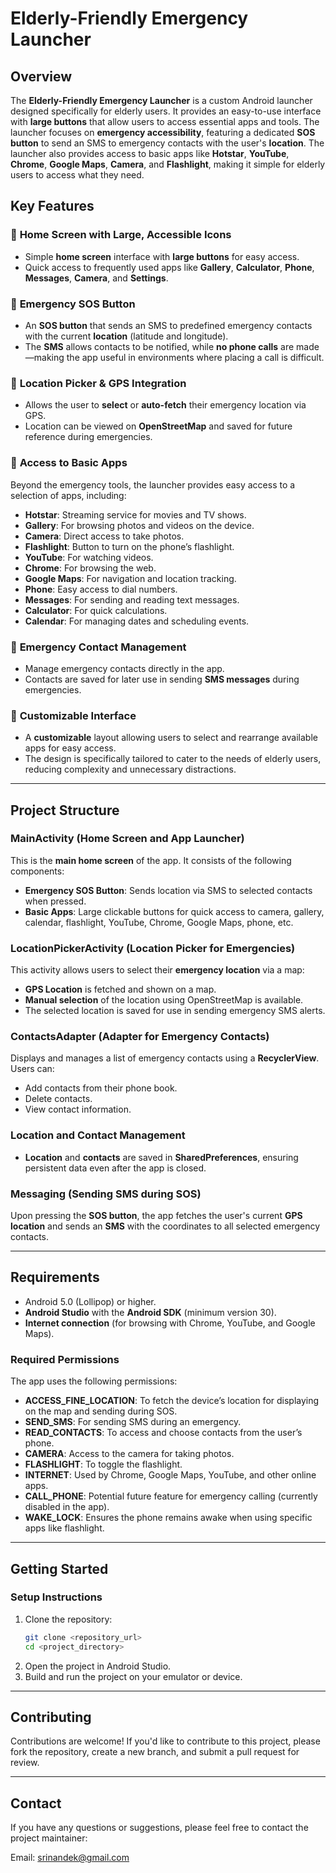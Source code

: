 # **Elderly-Friendly Emergency Launcher**

## **Overview**
The **Elderly-Friendly Emergency Launcher** is a custom Android launcher designed specifically for elderly users. It provides an easy-to-use interface with **large buttons** that allow users to access essential apps and tools. The launcher focuses on **emergency accessibility**, featuring a dedicated **SOS button** to send an SMS to emergency contacts with the user's **location**. The launcher also provides access to basic apps like **Hotstar**, **YouTube**, **Chrome**, **Google Maps**, **Camera**, and **Flashlight**, making it simple for elderly users to access what they need.

## **Key Features**

### 🔹 **Home Screen with Large, Accessible Icons**
- Simple **home screen** interface with **large buttons** for easy access.
- Quick access to frequently used apps like **Gallery**, **Calculator**, **Phone**, **Messages**, **Camera**, and **Settings**.

### 🔹 **Emergency SOS Button**
- An **SOS button** that sends an SMS to predefined emergency contacts with the current **location** (latitude and longitude).
- The **SMS** allows contacts to be notified, while **no phone calls** are made—making the app useful in environments where placing a call is difficult.

### 🔹 **Location Picker & GPS Integration**
- Allows the user to **select** or **auto-fetch** their emergency location via GPS.
- Location can be viewed on **OpenStreetMap** and saved for future reference during emergencies.

### 🔹 **Access to Basic Apps**
Beyond the emergency tools, the launcher provides easy access to a selection of apps, including:
  - **Hotstar**: Streaming service for movies and TV shows.
  - **Gallery**: For browsing photos and videos on the device.
  - **Camera**: Direct access to take photos.
  - **Flashlight**: Button to turn on the phone’s flashlight.
  - **YouTube**: For watching videos.
  - **Chrome**: For browsing the web.
  - **Google Maps**: For navigation and location tracking.
  - **Phone**: Easy access to dial numbers.
  - **Messages**: For sending and reading text messages.
  - **Calculator**: For quick calculations.
  - **Calendar**: For managing dates and scheduling events.

### 🔹 **Emergency Contact Management**
- Manage emergency contacts directly in the app.
- Contacts are saved for later use in sending **SMS messages** during emergencies.

### 🔹 **Customizable Interface**
- A **customizable** layout allowing users to select and rearrange available apps for easy access.
- The design is specifically tailored to cater to the needs of elderly users, reducing complexity and unnecessary distractions.

---

## **Project Structure**

### **MainActivity (Home Screen and App Launcher)**

This is the **main home screen** of the app. It consists of the following components:
- **Emergency SOS Button**: Sends location via SMS to selected contacts when pressed.
- **Basic Apps**: Large clickable buttons for quick access to camera, gallery, calendar, flashlight, YouTube, Chrome, Google Maps, phone, etc.

### **LocationPickerActivity (Location Picker for Emergencies)**

This activity allows users to select their **emergency location** via a map:
- **GPS Location** is fetched and shown on a map.
- **Manual selection** of the location using OpenStreetMap is available.
- The selected location is saved for use in sending emergency SMS alerts.

### **ContactsAdapter (Adapter for Emergency Contacts)**

Displays and manages a list of emergency contacts using a **RecyclerView**. Users can:
- Add contacts from their phone book.
- Delete contacts.
- View contact information.

### **Location and Contact Management**

- **Location** and **contacts** are saved in **SharedPreferences**, ensuring persistent data even after the app is closed.

### **Messaging (Sending SMS during SOS)**

Upon pressing the **SOS button**, the app fetches the user's current **GPS location** and sends an **SMS** with the coordinates to all selected emergency contacts.

---

## **Requirements**

- Android 5.0 (Lollipop) or higher.
- **Android Studio** with the **Android SDK** (minimum version 30).
- **Internet connection** (for browsing with Chrome, YouTube, and Google Maps).

### **Required Permissions**
The app uses the following permissions:
- **ACCESS_FINE_LOCATION**: To fetch the device’s location for displaying on the map and sending during SOS.
- **SEND_SMS**: For sending SMS during an emergency.
- **READ_CONTACTS**: To access and choose contacts from the user’s phone.
- **CAMERA**: Access to the camera for taking photos.
- **FLASHLIGHT**: To toggle the flashlight.
- **INTERNET**: Used by Chrome, Google Maps, YouTube, and other online apps.
- **CALL_PHONE**: Potential future feature for emergency calling (currently disabled in the app).
- **WAKE_LOCK**: Ensures the phone remains awake when using specific apps like flashlight.

---

## **Getting Started**

### **Setup Instructions**
1. Clone the repository:
   ```bash
   git clone <repository_url>
   cd <project_directory>
2. Open the project in Android Studio.
3. Build and run the project on your emulator or device.

---

## **Contributing**
Contributions are welcome! If you'd like to contribute to this project, please fork the repository, create a new branch, and submit a pull request for review.

---

## **Contact**
If you have any questions or suggestions, please feel free to contact the project maintainer:

Email: srinandek@gmail.com
